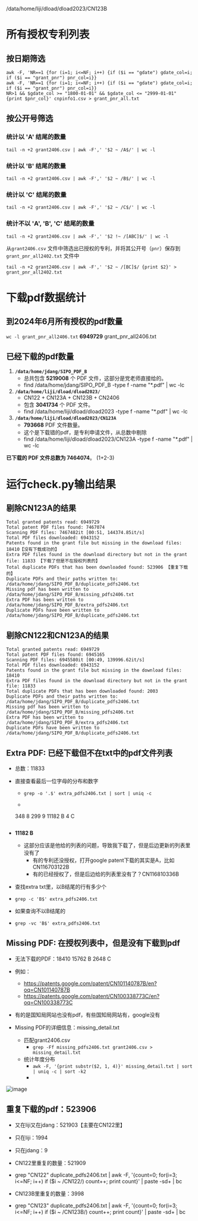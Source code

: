 /data/home/liji/dload/dload2023/CN123B



# 所有授权专利列表

## 按日期筛选

```
awk -F, 'NR==1 {for (i=1; i<=NF; i++) {if ($i == "gdate") gdate_col=i; if ($i == "grant_pnr") pnr_col=i}} 
awk -F, 'NR==1 {for (i=1; i<=NF; i++) {if ($i == "gdate") gdate_col=i; if ($i == "grant_pnr") pnr_col=i}} 
NR>1 && $gdate_col >= "1800-01-01" && $gdate_col <= "2999-01-01" {print $pnr_col}' cnpinfo1.csv > grant_pnr_all.txt
```

## 按公开号筛选

### 统计以 'A' 结尾的数量
`tail -n +2 grant2406.csv | awk -F',' '$2 ~ /A$/' | wc -l`

### 统计以 'B' 结尾的数量
`tail -n +2 grant2406.csv | awk -F',' '$2 ~ /B$/' | wc -l`

### 统计以 'C' 结尾的数量
`tail -n +2 grant2406.csv | awk -F',' '$2 ~ /C$/' | wc -l`

### 统计不以 'A', 'B', 'C' 结尾的数量
`tail -n +2 grant2406.csv | awk -F',' '$2 !~ /[ABC]$/' | wc -l`


从`grant2406.csv` 文件中筛选出已授权的专利，并将其公开号（`pnr`）保存到 `grant_pnr_all2402.txt` 文件中

`tail -n +2 grant2406.csv | awk -F',' '$2 ~ /[BC]$/ {print $2}' > grant_pnr_all2402.txt`




# 下载pdf数据统计

## 到2024年6月所有授权的pdf数量
`wc -l grant_pnr_all2406.txt`
**6949729** grant_pnr_all2406.txt

## 已经下载的pdf数量
1. **`/data/home/jdang/SIPO_PDF_B`**
   - 总共包含 **5219008** 个 PDF 文件，这部分是党老师直接给的。
   - find /data/home/jdang/SIPO_PDF_B -type f -name "*.pdf" | wc -lc
2. **`/data/home/liji/dload/dload2023/`**
   - CN122 + CN123A + CN123B + CN2406
   - 包含 **3041734** 个 PDF 文件。
   - find /data/home/liji/dload/dload2023 -type f -name "*.pdf" | wc -lc
3. **`/data/home/liji/dload/dload2023/CN123A`**
   - **793668** PDF 文件数量。
   - 这个是下载错的pdf，是专利申请文件，从总数中剔除
   - find /data/home/liji/dload/dload2023/CN123A -type f -name "*.pdf" | wc -lc

**已下载的 PDF 文件总数为 7464074**。 (1+2-3)



# 运行check.py输出结果

## 剔除CN123A的结果
```
Total granted patents read: 6949729
Total patent PDF files found: 7467074
Scanning PDF files: 7467482it [00:51, 144374.85it/s]
Total PDF files downloaded: 6943152
Patents found in the grant file but missing in the download files: 18410【没有下载成功的】
Extra PDF files found in the download directory but not in the grant file: 11833 【下载了但是不在授权列表的】
Total duplicate PDFs that has been downloaded found: 523906 【重复下载的】
Duplicate PDFs and their paths written to: /data/home/jdang/SIPO_PDF_B/duplicate_pdfs2406.txt
Missing pdf has been written to /data/home/jdang/SIPO_PDF_B/missing_pdfs2406.txt
Extra PDF has been written to /data/home/jdang/SIPO_PDF_B/extra_pdfs2406.txt
Duplicate PDFs have been written to /data/home/jdang/SIPO_PDF_B/duplicate_pdfs2406.txt

```
## 剔除CN122和CN123A的结果
```
Total granted patents read: 6949729
Total patent PDF files found: 6945165
Scanning PDF files: 6945580it [00:49, 139996.62it/s]
Total PDF files downloaded: 6943152
Patents found in the grant file but missing in the download files: 18410
Extra PDF files found in the download directory but not in the grant file: 11833
Total duplicate PDFs that has been downloaded found: 2003
Duplicate PDFs and their paths written to: /data/home/jdang/SIPO_PDF_B/duplicate_pdfs2406.txt
Missing pdf has been written to /data/home/jdang/SIPO_PDF_B/missing_pdfs2406.txt
Extra PDF has been written to /data/home/jdang/SIPO_PDF_B/extra_pdfs2406.txt
Duplicate PDFs have been written to /data/home/jdang/SIPO_PDF_B/duplicate_pdfs2406.txt
```

## Extra PDF: 已经下载但不在txt中的pdf文件列表

- 总数：11833
- 直接查看最后一位字母的分布和数字
   - `grep -o '.$' extra_pdfs2406.txt | sort | uniq -c`
   - ```
    348 8
    299 9
  11182 B
      4 C
  ```

- **11182 B**
  - 这部分应该是他给的列表的问题，导致我下载了，但是后边更新的列表里没有了
     - 有的专利还没授权，打开google patent下载的其实是A，比如CN116703122B
     - 有的已经授权了，但是后边给的列表里没有了？CN116810336B

- 查找extra txt里，以B结尾的行有多少个
- `grep -c 'B$' extra_pdfs2406.txt`
- 如果查询不以B结尾的
- `grep -vc 'B$' extra_pdfs2406.txt` 


## Missing PDF: 在授权列表中，但是没有下载到pdf

- 无法下载的PDF：18410
  15762 B
   2648 C

- 例如：
  - https://patents.google.com/patent/CN101140787B/en?oq=CN101140787B
  - https://patents.google.com/patent/CN100338773C/en?oq=CN100338773C
 
- 有的是国知局网站也没有pdf，有些国知局网站有，google没有

- Missing PDF的详细信息：missing_detail.txt
   - 匹配grant2406.csv
      - `grep -Ff missing_pdfs2406.txt grant2406.csv > missing_detail.txt`
   - 统计年度分布
      - `awk -F, '{print substr($2, 1, 4)}' missing_detail.txt | sort | uniq -c | sort -k2`
      - 
![image](https://github.com/user-attachments/assets/a7c4cce6-cffe-4cb5-89a1-dc9a504cd91f)

## 重复下载的pdf：523906
- 又在liji又在jdang：521903【主要在CN122里】
- 只在liji：1994
- 只在jdang：9

- CN122里重复的数量：521909
- grep "CN122" duplicate_pdfs2406.txt | awk -F, '{count=0; for(i=3; i<=NF; i++) if ($i ~ /CN122/) count++; print count}' | paste -sd+ | bc

- CN123B里重复的数量：3998
- grep "CN123" duplicate_pdfs2406.txt | awk -F, '{count=0; for(i=3; i<=NF; i++) if ($i ~ /CN123B/) count++; print count}' | paste -sd+ | bc



